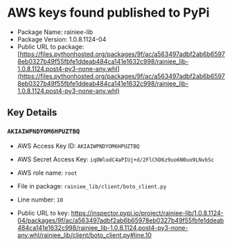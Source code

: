 # AWS keys found published to PyPi

* Package Name: rainiee-lib
* Package Version: 1.0.8.1124-04
* Public URL to package: [https://files.pythonhosted.org/packages/9f/ac/a563497adbf2ab6b65978eb0327b49f55fbfe1ddeab484ca141e1632c998/rainiee_lib-1.0.8.1124.post4-py3-none-any.whl](https://files.pythonhosted.org/packages/9f/ac/a563497adbf2ab6b65978eb0327b49f55fbfe1ddeab484ca141e1632c998/rainiee_lib-1.0.8.1124.post4-py3-none-any.whl)

## Key Details

### `AKIAIWPNDYOM6HPUZTBQ`

* AWS Access Key ID: `AKIAIWPNDYOM6HPUZTBQ`
* AWS Secret Access Key: `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` 
* AWS role name: `root`
* File in package: `rainiee_lib/client/boto_client.py`
* Line number: `10`

* Public URL to key: https://inspector.pypi.io/project/rainiee-lib/1.0.8.1124-04/packages/9f/ac/a563497adbf2ab6b65978eb0327b49f55fbfe1ddeab484ca141e1632c998/rainiee_lib-1.0.8.1124.post4-py3-none-any.whl/rainiee_lib/client/boto_client.py#line.10


